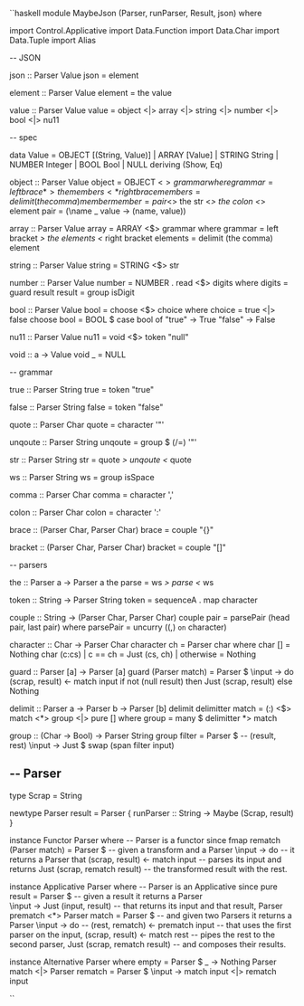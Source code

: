 ``haskell
module MaybeJson (Parser, runParser, Result, json) where

import Control.Applicative 
import Data.Function
import Data.Char
import Data.Tuple
import Alias

-- JSON
    
json :: Parser Value
json = element

element :: Parser Value
element = the value

value :: Parser Value 
value = object
    <|> array 
    <|> string
    <|> number 
    <|> bool 
    <|> nu11

-- spec

data Value 
    = OBJECT [(String, Value)]
    | ARRAY [Value]
    | STRING String 
    | NUMBER Integer 
    | BOOL Bool 
    | NULL
    deriving (Show, Eq)

object :: Parser Value
object = OBJECT <$> grammar 
    where grammar = left brace *> the members <* right brace
          members = delimit (the comma) member            
          member = pair <$> the str <*> the colon <*> element
          pair = (\name _ value -> (name, value))  

array :: Parser Value
array = ARRAY <$> grammar 
    where grammar = left bracket *> the elements <* right bracket
          elements = delimit (the comma) element               

string :: Parser Value
string = STRING <$> str

number :: Parser Value
number = NUMBER . read <$> digits
    where digits = guard result
          result = group isDigit

bool :: Parser Value
bool = choose <$> choice
    where choice = true <|> false
          choose bool = BOOL $ 
            case bool of
                "true"  -> True 
                "false" -> False

nu11 :: Parser Value
nu11 = void <$> token "null"
                     
void :: a -> Value
void _ = NULL

-- grammar

true :: Parser String
true = token "true"

false :: Parser String
false = token "false"

quote :: Parser Char
quote = character '"'

unqoute :: Parser String
unqoute = group $ (/=) '"'

str :: Parser String
str = quote *> unqoute <* quote

ws :: Parser String
ws = group isSpace

comma :: Parser Char
comma = character ','

colon :: Parser Char
colon = character ':'

brace :: (Parser Char, Parser Char)
brace = couple "{}"

bracket :: (Parser Char, Parser Char)
bracket = couple "[]"

-- parsers

the :: Parser a -> Parser a
the parse = ws *> parse <* ws

token :: String -> Parser String
token = sequenceA . map character

couple :: String -> (Parser Char, Parser Char) 
couple pair = parsePair (head pair, last pair)
    where parsePair = uncurry ((,) `on` character)

character :: Char -> Parser Char
character ch = Parser char
    where char [] = Nothing
          char (c:cs)
            | c == ch = Just (cs, ch)
            | otherwise = Nothing

guard :: Parser [a] -> Parser [a]
guard (Parser match) = Parser $ 
    \input -> do
        (scrap, result) <- match input
        if not (null result)
        then Just (scrap, result)
        else Nothing

delimit :: Parser a -> Parser b -> Parser [b]
delimit delimitter match = (:) <$> 
    match <*> group <|> pure []
        where group = many $ delimitter *> match

group :: (Char -> Bool) -> Parser String
group filter = Parser $ -- (result, rest)
    \input -> Just $ swap (span filter input)

-- Parser
----------

type Scrap = String

newtype Parser result = Parser 
    { 
        runParser :: String -> Maybe (Scrap, result) 
    }

instance Functor Parser where                       -- Parser is a functor since
    fmap rematch (Parser match) = Parser $          -- given a transform and a Parser
        \input -> do                                -- it returns a Parser that
            (scrap, result) <- match input          -- parses its input and returns
            Just (scrap, rematch result)            -- the transformed result with the rest.

instance Applicative Parser where                   -- Parser is an Applicative since
    pure result = Parser $                          -- given a result it returns a Parser  
        \input -> Just (input, result)              -- that returns its input and that result,
    Parser prematch <*> Parser match = Parser $     -- and given two Parsers it returns a Parser
        \input -> do                                -- 
            (rest, rematch) <- prematch input       -- that uses the first parser on the input,
            (scrap, result) <- match rest           -- pipes the rest to the second parser,
            Just (scrap, rematch result)            -- and composes their results.

instance Alternative Parser where
    empty = Parser $ 
        \_ -> Nothing
    Parser match <|> Parser rematch = Parser $ 
        \input -> match input <|> rematch input

``